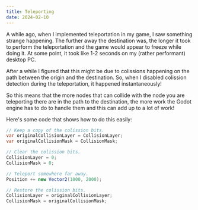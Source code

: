 ```yaml
---
title: Teleporting
date: 2024-02-10
---
```

A while ago, when I implemented teleportation in my game, I saw something strange happening. The further away the destination was, the longer it took to perform the teleportation and the game would appear to freeze while doing it. At some point, it took like 1-2 seconds on my (rather performant) desktop PC.

After a while I figured that this might be due to colissions happening on the path between the origin and the destination. So, when I disabled colission detection during the teleportation, it happened instantaneously!

So this means that the more nodes that can collide with the node you are teleporting there are in the path to the destination, the more work the Godot engine has to do to handle them and this can add up to a lot of work!

Here's some code that shows how to do this easily:

```csharp
// Keep a copy of the colission bits.
var originalCollisionLayer = CollisionLayer;
var originalCollisionMask = CollisionMask;

// Clear the colission bits.
CollisionLayer = 0;
CollisionMask = 0;

// Teleport somewhere far away.
Position += new Vector2(1000, 2000);

// Restore the colission bits.
CollisionLayer = originalCollisionLayer;
CollisionMask = originalCollisionMask;
```

